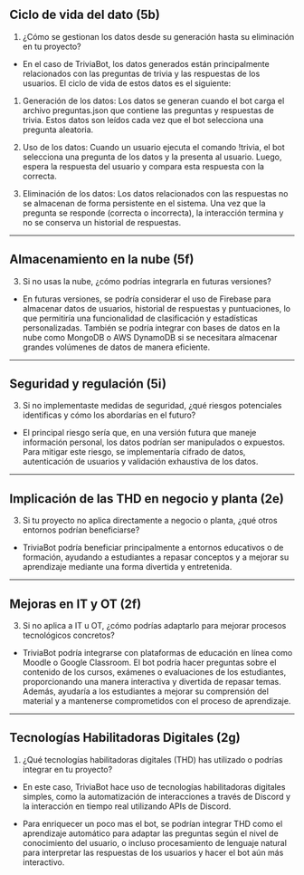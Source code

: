 ## Ciclo de vida del dato (5b)
1. ¿Cómo se gestionan los datos desde su generación hasta su eliminación en tu proyecto?
- En el caso de TriviaBot, los datos generados están principalmente relacionados con las preguntas de trivia y las respuestas de los usuarios. 
El ciclo de vida de estos datos es el siguiente:

1. Generación de los datos: Los datos se generan cuando el bot carga el archivo preguntas.json que contiene las preguntas y respuestas de trivia. 
Estos datos son leídos cada vez que el bot selecciona una pregunta aleatoria.

2. Uso de los datos: Cuando un usuario ejecuta el comando !trivia, el bot selecciona una pregunta de los datos y la presenta al usuario. 
Luego, espera la respuesta del usuario y compara esta respuesta con la correcta.

3. Eliminación de los datos: Los datos relacionados con las respuestas no se almacenan de forma persistente en el sistema. Una vez que la 
pregunta se responde (correcta o incorrecta), la interacción termina y no se conserva un historial de respuestas.

---
## Almacenamiento en la nube (5f)
3. Si no usas la nube, ¿cómo podrías integrarla en futuras versiones?
- En futuras versiones, se podría considerar el uso de Firebase para almacenar datos de usuarios, historial de respuestas y puntuaciones, 
lo que permitiría una funcionalidad de clasificación y estadísticas personalizadas. También se podría integrar con bases de datos en la 
nube como MongoDB o AWS DynamoDB si se necesitara almacenar grandes volúmenes de datos de manera eficiente.

---

## Seguridad y regulación (5i)
3. Si no implementaste medidas de seguridad, ¿qué riesgos potenciales identificas y cómo los abordarías en el futuro?
- El principal riesgo sería que, en una versión futura que maneje información personal, los datos podrían ser manipulados
o expuestos. Para mitigar este riesgo, se implementaría cifrado de datos, autenticación de usuarios y validación exhaustiva de los datos.

---

## Implicación de las THD en negocio y planta (2e)
3. Si tu proyecto no aplica directamente a negocio o planta, ¿qué otros entornos podrían beneficiarse?
- TriviaBot podría beneficiar principalmente a entornos educativos o de formación, ayudando a estudiantes a repasar conceptos y a mejorar
su aprendizaje mediante una forma divertida y entretenida.

---

## Mejoras en IT y OT (2f)
3. Si no aplica a IT u OT, ¿cómo podrías adaptarlo para mejorar procesos tecnológicos concretos?
- TriviaBot podría integrarse con plataformas de educación en línea como Moodle o Google Classroom. El bot podría hacer preguntas sobre
el contenido de los cursos, exámenes o evaluaciones de los estudiantes, proporcionando una manera interactiva y divertida de repasar temas.
Además, ayudaría a los estudiantes a mejorar su comprensión del material y a mantenerse comprometidos con el proceso de aprendizaje.

---

## Tecnologías Habilitadoras Digitales (2g)
1. ¿Qué tecnologías habilitadoras digitales (THD) has utilizado o podrías integrar en tu proyecto?
- En este caso, TriviaBot hace uso de tecnologías habilitadoras digitales simples, como la automatización de interacciones a través de Discord
y la interacción en tiempo real utilizando APIs de Discord.

- Para enriquecer un poco mas el bot, se podrían integrar THD como el aprendizaje automático
para adaptar las preguntas según el nivel de conocimiento del usuario, o incluso procesamiento de lenguaje natural para interpretar las
respuestas de los usuarios y hacer el bot aún más interactivo.









